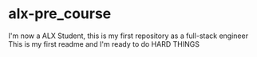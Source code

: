 # alx-pre_course
I'm now a ALX Student, this is my first repository as a full-stack engineer
This is my first readme and I'm ready to do HARD THINGS
